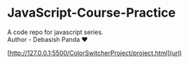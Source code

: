# JavaScript-Course-Practice
A code repo for javascript series.
</br>
Author - Debasish Panda ❤

[http://127.0.0.1:5500/ColorSwitcherProject/project.html](url)
